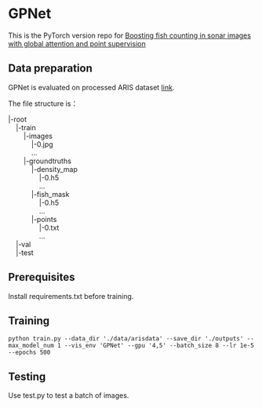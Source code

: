 # GPNet
This is the PyTorch version repo for [Boosting fish counting in sonar images with global attention and point supervision](https://www.sciencedirect.com/science/article/abs/pii/S0952197623012770)

## Data preparation
GPNet is evaluated on processed ARIS dataset [link](https://zenodo.org/records/4717411).

The file structure is：

|-root  
&nbsp;&nbsp;&nbsp;&nbsp;|-train  
&nbsp;&nbsp;&nbsp;&nbsp;&nbsp;&nbsp;&nbsp;&nbsp;|-images  
&nbsp;&nbsp;&nbsp;&nbsp;&nbsp;&nbsp;&nbsp;&nbsp;&nbsp;&nbsp;&nbsp;&nbsp;|-0.jpg  
&nbsp;&nbsp;&nbsp;&nbsp;&nbsp;&nbsp;&nbsp;&nbsp;&nbsp;&nbsp;&nbsp;&nbsp;...  
&nbsp;&nbsp;&nbsp;&nbsp;&nbsp;&nbsp;&nbsp;&nbsp;|-groundtruths  
&nbsp;&nbsp;&nbsp;&nbsp;&nbsp;&nbsp;&nbsp;&nbsp;&nbsp;&nbsp;&nbsp;&nbsp;|-density_map  
&nbsp;&nbsp;&nbsp;&nbsp;&nbsp;&nbsp;&nbsp;&nbsp;&nbsp;&nbsp;&nbsp;&nbsp;&nbsp;&nbsp;&nbsp;&nbsp;|-0.h5  
&nbsp;&nbsp;&nbsp;&nbsp;&nbsp;&nbsp;&nbsp;&nbsp;&nbsp;&nbsp;&nbsp;&nbsp;&nbsp;&nbsp;&nbsp;&nbsp;...  
&nbsp;&nbsp;&nbsp;&nbsp;&nbsp;&nbsp;&nbsp;&nbsp;&nbsp;&nbsp;&nbsp;&nbsp;|-fish_mask   
&nbsp;&nbsp;&nbsp;&nbsp;&nbsp;&nbsp;&nbsp;&nbsp;&nbsp;&nbsp;&nbsp;&nbsp;&nbsp;&nbsp;&nbsp;&nbsp;|-0.h5  
&nbsp;&nbsp;&nbsp;&nbsp;&nbsp;&nbsp;&nbsp;&nbsp;&nbsp;&nbsp;&nbsp;&nbsp;&nbsp;&nbsp;&nbsp;&nbsp;...  
&nbsp;&nbsp;&nbsp;&nbsp;&nbsp;&nbsp;&nbsp;&nbsp;&nbsp;&nbsp;&nbsp;&nbsp;|-points  
&nbsp;&nbsp;&nbsp;&nbsp;&nbsp;&nbsp;&nbsp;&nbsp;&nbsp;&nbsp;&nbsp;&nbsp;&nbsp;&nbsp;&nbsp;&nbsp;|-0.txt  
&nbsp;&nbsp;&nbsp;&nbsp;&nbsp;&nbsp;&nbsp;&nbsp;&nbsp;&nbsp;&nbsp;&nbsp;&nbsp;&nbsp;&nbsp;&nbsp;...  
&nbsp;&nbsp;&nbsp;&nbsp;|-val  
&nbsp;&nbsp;&nbsp;&nbsp;|-test  

## Prerequisites
Install requirements.txt before training.

## Training
```python train.py --data_dir './data/arisdata' --save_dir './outputs' --max_model_num 1 --vis_env 'GPNet' --gpu '4,5' --batch_size 8 --lr 1e-5 --epochs 500```

## Testing
Use test.py to test a batch of images.
